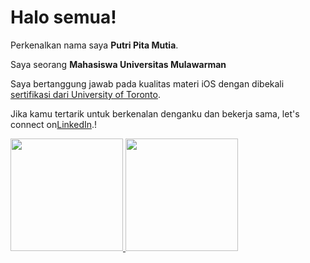 # Halo semua! 

Perkenalkan nama saya **Putri Pita Mutia**.<br>

Saya seorang **Mahasiswa Universitas Mulawarman** <br>

Saya bertanggung jawab pada kualitas materi iOS dengan dibekali [sertifikasi dari University of Toronto](https://www.coursera.org/account/accomplishments/specialization/CLKJD8XBXJ3M).<br>


Jika kamu tertarik untuk berkenalan denganku dan bekerja sama, let's connect on[LinkedIn](https://www.linkedin.com/in/putri-pita-mutia/).!

<p align="left">
<a href="https://github.com/pitay-tyh">
  <img height="180em" src="https://github-readme-stats-eight-theta.vercel.app/api?username=penuliscode&show_icons=true&theme=algolia&include_all_commits=true&count_private=true"/>
  <img height="180em" src="https://github-readme-stats-eight-theta.vercel.app/api/top-langs/?username=penuliscode&layout=compact&theme=algolia"/>
</a>
</p>
